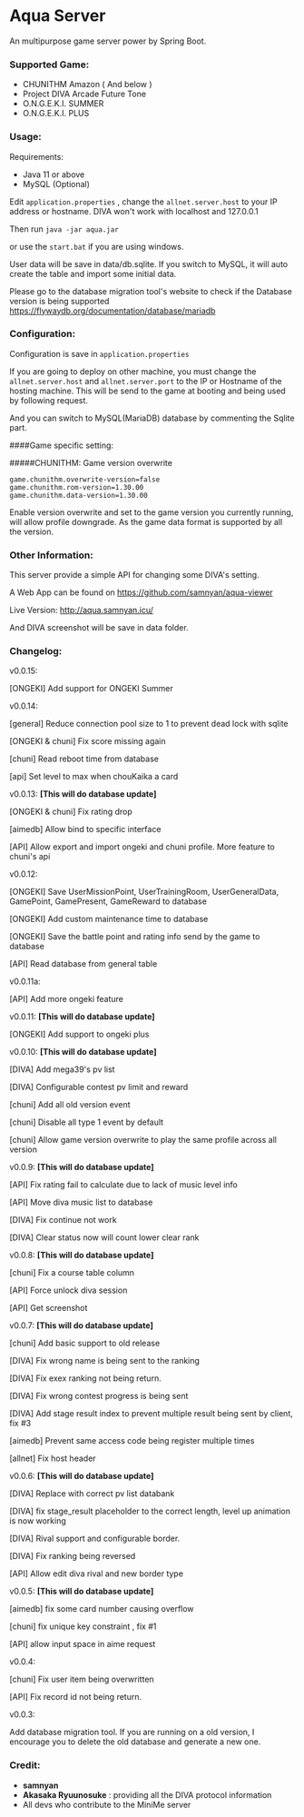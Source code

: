 # Aqua Server
An multipurpose game server power by Spring Boot.

### Supported Game:
* CHUNITHM Amazon ( And below )
* Project DIVA Arcade Future Tone
* O.N.G.E.K.I. SUMMER
* O.N.G.E.K.I. PLUS

### Usage:
Requirements:
* Java 11 or above
* MySQL (Optional)

Edit `application.properties` , change the `allnet.server.host` to your IP address or hostname.
DIVA won't work with localhost and 127.0.0.1

Then run `java -jar aqua.jar`

or use the `start.bat` if you are using windows.

User data will be save in data/db.sqlite.
If you switch to MySQL, it will auto create the table and import some initial data.

Please go to the database migration tool's website to check if the Database version is being supported https://flywaydb.org/documentation/database/mariadb 

### Configuration:
Configuration is save in `application.properties`

If you are going to deploy on other machine, you must change the `allnet.server.host` and `allnet.server.port` to the IP or Hostname of the hosting machine.
This will be send to the game at booting and being used by following request.

And you can switch to MySQL(MariaDB) database by commenting the Sqlite part.

####Game specific setting:

#####CHUNITHM:
Game version overwrite
```
game.chunithm.overwrite-version=false
game.chunithm.rom-version=1.30.00
game.chunithm.data-version=1.30.00
```
Enable version overwrite and set to the game version you currently running, will allow profile downgrade. As the game data format is supported by all the version.


### Other Information:
This server provide a simple API for changing some DIVA's setting.

A Web App can be found on https://github.com/samnyan/aqua-viewer

Live Version: http://aqua.samnyan.icu/

And DIVA screenshot will be save in data folder.


### Changelog:

v0.0.15:

[ONGEKI] Add support for ONGEKI Summer

v0.0.14:

[general] Reduce connection pool size to 1 to prevent dead lock with sqlite

[ONGEKI & chuni] Fix score missing again

[chuni] Read reboot time from database

[api] Set level to max when chouKaika a card


v0.0.13: **[This will do database update]**

[ONGEKI & chuni] Fix rating drop

[aimedb] Allow bind to specific interface

[API] Allow export and import ongeki and chuni profile. More feature to chuni's api

v0.0.12:

[ONGEKI] Save UserMissionPoint, UserTrainingRoom, UserGeneralData, GamePoint, GamePresent, GameReward to database

[ONGEKI] Add custom maintenance time to database

[ONGEKI] Save the battle point and rating info send by the game to database

[API] Read database from general table

v0.0.11a:

[API] Add more ongeki feature

v0.0.11: **[This will do database update]**

[ONGEKI] Add support to ongeki plus

v0.0.10: **[This will do database update]**

[DIVA] Add mega39's pv list

[DIVA] Configurable contest pv limit and reward

[chuni] Add all old version event

[chuni] Disable all type 1 event by default

[chuni] Allow game version overwrite to play the same profile across all version

v0.0.9: **[This will do database update]**

[API] Fix rating fail to calculate due to lack of music level info

[API] Move diva music list to database

[DIVA] Fix continue not work

[DIVA] Clear status now will count lower clear rank

v0.0.8: **[This will do database update]**

[chuni] Fix a course table column

[API] Force unlock diva session

[API] Get screenshot

v0.0.7: **[This will do database update]**

[chuni] Add basic support to old release

[DIVA] Fix wrong name is being sent to the ranking

[DIVA] Fix exex ranking not being return.

[DIVA] Fix wrong contest progress is being sent

[DIVA] Add stage result index to prevent multiple result being sent by client, fix #3

[aimedb] Prevent same access code being register multiple times

[allnet] Fix host header

v0.0.6: **[This will do database update]**

[DIVA] Replace with correct pv list databank

[DIVA] fix stage_result placeholder to the correct length, level up animation is now working

[DIVA] Rival support and configurable border.

[DIVA] Fix ranking being reversed

[API] Allow edit diva rival and new border type


v0.0.5: **[This will do database update]**

[aimedb] fix some card number causing overflow

[chuni] fix unique key constraint , fix #1

[API] allow input space in aime request


v0.0.4:

[chuni] Fix user item being overwritten

[API] Fix record id not being return.

v0.0.3:

Add database migration tool. If you are running on a old version, I encourage you to delete the old database and generate a new one.

### Credit:
* **samnyan**
* **Akasaka Ryuunosuke** : providing all the DIVA protocol information
* All devs who contribute to the MiniMe server